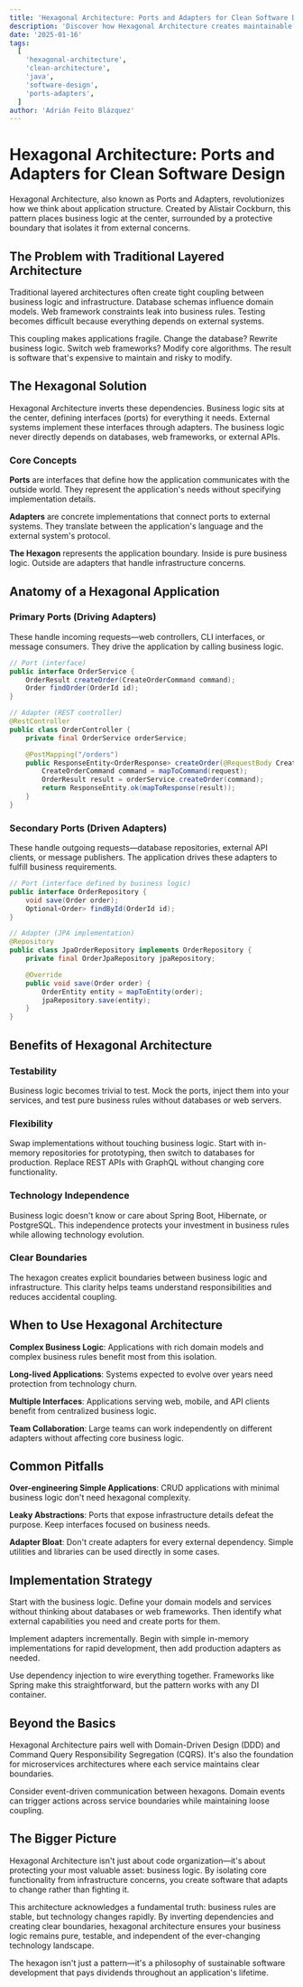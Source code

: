 ```yaml
---
title: 'Hexagonal Architecture: Ports and Adapters for Clean Software Design'
description: 'Discover how Hexagonal Architecture creates maintainable, testable applications by isolating business logic from external concerns through ports and adapters.'
date: '2025-01-16'
tags:
  [
    'hexagonal-architecture',
    'clean-architecture',
    'java',
    'software-design',
    'ports-adapters',
  ]
author: 'Adrián Feito Blázquez'
---
```


# Hexagonal Architecture: Ports and Adapters for Clean Software Design

Hexagonal Architecture, also known as Ports and Adapters, revolutionizes how we think about application structure. Created by Alistair Cockburn, this pattern places business logic at the center, surrounded by a protective boundary that isolates it from external concerns.

## The Problem with Traditional Layered Architecture

Traditional layered architectures often create tight coupling between business logic and infrastructure. Database schemas influence domain models. Web framework constraints leak into business rules. Testing becomes difficult because everything depends on external systems.

This coupling makes applications fragile. Change the database? Rewrite business logic. Switch web frameworks? Modify core algorithms. The result is software that's expensive to maintain and risky to modify.

## The Hexagonal Solution

Hexagonal Architecture inverts these dependencies. Business logic sits at the center, defining interfaces (ports) for everything it needs. External systems implement these interfaces through adapters. The business logic never directly depends on databases, web frameworks, or external APIs.

### Core Concepts

**Ports** are interfaces that define how the application communicates with the outside world. They represent the application's needs without specifying implementation details.

**Adapters** are concrete implementations that connect ports to external systems. They translate between the application's language and the external system's protocol.

**The Hexagon** represents the application boundary. Inside is pure business logic. Outside are adapters that handle infrastructure concerns.

## Anatomy of a Hexagonal Application

### Primary Ports (Driving Adapters)

These handle incoming requests—web controllers, CLI interfaces, or message consumers. They drive the application by calling business logic.

```java
// Port (interface)
public interface OrderService {
    OrderResult createOrder(CreateOrderCommand command);
    Order findOrder(OrderId id);
}

// Adapter (REST controller)
@RestController
public class OrderController {
    private final OrderService orderService;

    @PostMapping("/orders")
    public ResponseEntity<OrderResponse> createOrder(@RequestBody CreateOrderRequest request) {
        CreateOrderCommand command = mapToCommand(request);
        OrderResult result = orderService.createOrder(command);
        return ResponseEntity.ok(mapToResponse(result));
    }
}
```

### Secondary Ports (Driven Adapters)

These handle outgoing requests—database repositories, external API clients, or message publishers. The application drives these adapters to fulfill business requirements.

```java
// Port (interface defined by business logic)
public interface OrderRepository {
    void save(Order order);
    Optional<Order> findById(OrderId id);
}

// Adapter (JPA implementation)
@Repository
public class JpaOrderRepository implements OrderRepository {
    private final OrderJpaRepository jpaRepository;

    @Override
    public void save(Order order) {
        OrderEntity entity = mapToEntity(order);
        jpaRepository.save(entity);
    }
}
```

## Benefits of Hexagonal Architecture

### Testability

Business logic becomes trivial to test. Mock the ports, inject them into your services, and test pure business rules without databases or web servers.

### Flexibility

Swap implementations without touching business logic. Start with in-memory repositories for prototyping, then switch to databases for production. Replace REST APIs with GraphQL without changing core functionality.

### Technology Independence

Business logic doesn't know or care about Spring Boot, Hibernate, or PostgreSQL. This independence protects your investment in business rules while allowing technology evolution.

### Clear Boundaries

The hexagon creates explicit boundaries between business logic and infrastructure. This clarity helps teams understand responsibilities and reduces accidental coupling.

## When to Use Hexagonal Architecture

**Complex Business Logic**: Applications with rich domain models and complex business rules benefit most from this isolation.

**Long-lived Applications**: Systems expected to evolve over years need protection from technology churn.

**Multiple Interfaces**: Applications serving web, mobile, and API clients benefit from centralized business logic.

**Team Collaboration**: Large teams can work independently on different adapters without affecting core business logic.

## Common Pitfalls

**Over-engineering Simple Applications**: CRUD applications with minimal business logic don't need hexagonal complexity.

**Leaky Abstractions**: Ports that expose infrastructure details defeat the purpose. Keep interfaces focused on business needs.

**Adapter Bloat**: Don't create adapters for every external dependency. Simple utilities and libraries can be used directly in some cases.

## Implementation Strategy

Start with the business logic. Define your domain models and services without thinking about databases or web frameworks. Then identify what external capabilities you need and create ports for them.

Implement adapters incrementally. Begin with simple in-memory implementations for rapid development, then add production adapters as needed.

Use dependency injection to wire everything together. Frameworks like Spring make this straightforward, but the pattern works with any DI container.

## Beyond the Basics

Hexagonal Architecture pairs well with Domain-Driven Design (DDD) and Command Query Responsibility Segregation (CQRS). It's also the foundation for microservices architectures where each service maintains clear boundaries.

Consider event-driven communication between hexagons. Domain events can trigger actions across service boundaries while maintaining loose coupling.

## The Bigger Picture

Hexagonal Architecture isn't just about code organization—it's about protecting your most valuable asset: business logic. By isolating core functionality from infrastructure concerns, you create software that adapts to change rather than fighting it.

This architecture acknowledges a fundamental truth: business rules are stable, but technology changes rapidly. By inverting dependencies and creating clear boundaries, hexagonal architecture ensures your business logic remains pure, testable, and independent of the ever-changing technology landscape.

The hexagon isn't just a pattern—it's a philosophy of sustainable software development that pays dividends throughout an application's lifetime.
